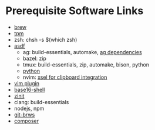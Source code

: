 # Prerequisite Software Links

* [brew](https://brew.sh)
* [tpm](https://github.com/tmux-plugins/tpm#installation)
* zsh: chsh -s $(which zsh)
* [asdf](https://asdf-vm.com/guide/getting-started.html#_2-download-asdf)
   * ag: build-essentials, automake, [ag dependencies](https://github.com/ggreer/the_silver_searcher#building-master)
   * bazel: zip
   * tmux: build-essentials, zip, automake, bison, python
   * [python](https://github.com/pyenv/pyenv/wiki#suggested-build-environment)
   * nvim: [xsel for clipboard integration](windows.md)
* [vim plugin](https://github.com/junegunn/vim-plug#neovim)
* [base16-shell](https://github.com/chriskempson/base16-shell#installation)
* [zinit](https://github.com/zdharma/zinit#manual-installation)
* clang: build-essentials
* nodejs, npm
* [git-brws](https://github.com/rhysd/git-brws#with-homebrew)
* [composer](https://github.com/composer/composer#installation--usage)
